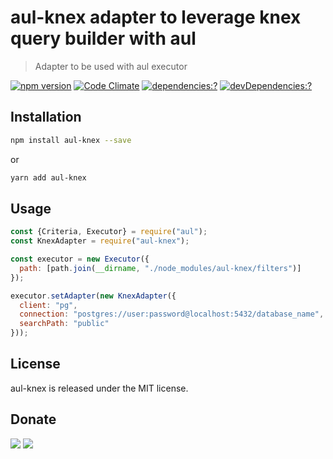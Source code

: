 # aul-knex adapter to leverage knex query builder with aul

> Adapter to be used with aul executor

[![npm version](https://badge.fury.io/js/aul-knex.svg)](https://www.npmjs.com/package/aul-knex)
[![Code Climate](https://codeclimate.com/github/zemd/aul-knex/badges/gpa.svg)](https://codeclimate.com/github/zemd/aul-knex)
[![dependencies:?](https://img.shields.io/david/zemd/aul-knex.svg)](https://david-dm.org/zemd/aul-knex)
[![devDependencies:?](https://img.shields.io/david/dev/zemd/aul-knex.svg?style=flat)](https://david-dm.org/zemd/aul-knex)

## Installation

```bash
npm install aul-knex --save
```

or

```bash
yarn add aul-knex
```

## Usage

```javascript
const {Criteria, Executor} = require("aul");
const KnexAdapter = require("aul-knex");

const executor = new Executor({
  path: [path.join(__dirname, "./node_modules/aul-knex/filters")]
});

executor.setAdapter(new KnexAdapter({
  client: "pg",
  connection: "postgres://user:password@localhost:5432/database_name",
  searchPath: "public"
}));
```

## License

aul-knex is released under the MIT license.

## Donate

[![](https://img.shields.io/badge/patreon-donate-yellow.svg)](https://www.patreon.com/red_rabbit)
[![](https://img.shields.io/badge/flattr-donate-yellow.svg)](https://flattr.com/profile/red_rabbit)
